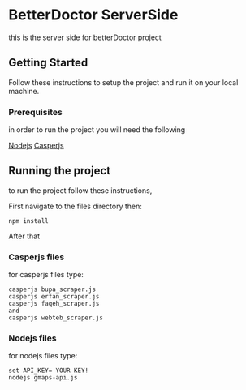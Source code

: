 # BetterDoctor ServerSide

this is the server side for betterDoctor project

## Getting Started

Follow these instructions to setup the project and run it on your local machine.

### Prerequisites

in order to run the project you will need the following

[Nodejs](https://nodejs.org/en/download/) 
[Casperjs](http://casperjs.org/)


## Running the project
to run the project follow these instructions,

First navigate to the files directory then:
```
npm install
```

After that

### Casperjs files

for casperjs files type:
```
casperjs bupa_scraper.js
casperjs erfan_scraper.js
casperjs faqeh_scraper.js
and
casperjs webteb_scraper.js
```

### Nodejs files

for nodejs files type:

```
set API_KEY= YOUR KEY!
nodejs gmaps-api.js
```
